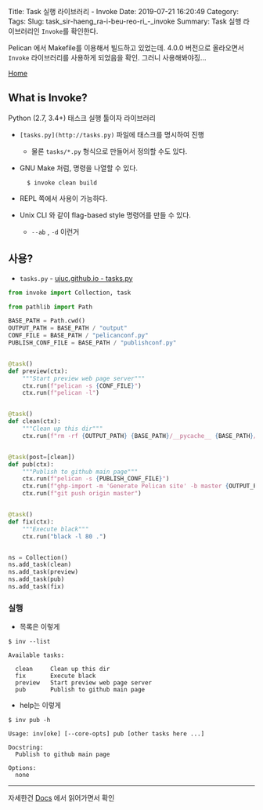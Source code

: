 Title: Task 실행 라이브러리 - Invoke
Date: 2019-07-21 16:20:49
Category: 
Tags: 
Slug: task_sir-haeng_ra-i-beu-reo-ri_-_invoke
Summary: Task 실행 라이브러리인 `Invoke`를 확인한다.

Pelican 에서 Makefile를 이용해서 빌드하고 있었는데.
4.0.0 버전으로 올라오면서 `Invoke` 라이브러리를 사용하게 되었음을 확인.
그러니 사용해봐야징...

[Home](https://www.pyinvoke.org/)

## What is Invoke?

Python (2.7, 3.4+) 태스크 실행 툴이자 라이브러리

- `[tasks.py](http://tasks.py)` 파일에 태스크를 명시하여 진행
    - 물론 `tasks/*.py` 형식으로 만들어서 정의할 수도 있다.
- GNU Make 처럼, 명령을 나열할 수 있다.

        $ invoke clean build

- REPL 쪽에서 사용이 가능하다.
- Unix CLI 와 같이 flag-based style 명령어를 만들 수 있다.
    - `--ab` , `-d` 이런거

## 사용?

- `tasks.py` - [ujuc.github.io - tasks.py](https://github.com/ujuc/ujuc.github.io/blob/develop/tasks.py)

```python
from invoke import Collection, task

from pathlib import Path

BASE_PATH = Path.cwd()
OUTPUT_PATH = BASE_PATH / "output"
CONF_FILE = BASE_PATH / "pelicanconf.py"
PUBLISH_CONF_FILE = BASE_PATH / "publishconf.py"


@task()
def preview(ctx):
    """Start preview web page server"""
    ctx.run(f"pelican -s {CONF_FILE}")
    ctx.run(f"pelican -l")


@task()
def clean(ctx):
    """Clean up this dir"""
    ctx.run(f"rm -rf {OUTPUT_PATH} {BASE_PATH}/__pycache__ {BASE_PATH}/cache")


@task(post=[clean])
def pub(ctx):
    """Publish to github main page"""
    ctx.run(f"pelican -s {PUBLISH_CONF_FILE}")
    ctx.run(f"ghp-import -m 'Generate Pelican site' -b master {OUTPUT_PATH}")
    ctx.run(f"git push origin master")


@task()
def fix(ctx):
    """Execute black"""
    ctx.run("black -l 80 .")


ns = Collection()
ns.add_task(clean)
ns.add_task(preview)
ns.add_task(pub)
ns.add_task(fix)
```

### 실행

- 목록은 이렇게

```shell
$ inv --list

Available tasks:

  clean     Clean up this dir
  fix       Execute black
  preview   Start preview web page server
  pub       Publish to github main page
```

- help는 이렇게

```shell
$ inv pub -h

Usage: inv[oke] [--core-opts] pub [other tasks here ...]

Docstring:
  Publish to github main page

Options:
  none
```

---

자세한건 [Docs](http://docs.pyinvoke.org/en/stable) 에서 읽어가면서 확인
